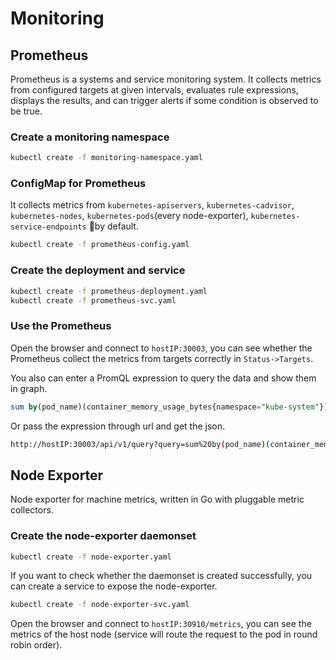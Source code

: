 # Monitoring

## Prometheus
Prometheus is a systems and service monitoring system. It collects metrics from configured targets at given intervals, evaluates rule expressions, displays the results, and can trigger alerts if some condition is observed to be true.

### Create a monitoring namespace

``` bash
kubectl create -f monitoring-namespace.yaml
```

### ConfigMap for Prometheus
It collects metrics from ```kubernetes-apiservers```, ```kubernetes-cadvisor```, ```kubernetes-nodes```, ```kubernetes-pods```(every node-exporter), ```kubernetes-service-endpoints``` by default.

``` bash
kubectl create -f prometheus-config.yaml
```

### Create the deployment and service

``` bash
kubectl create -f prometheus-deployment.yaml
kubectl create -f prometheus-svc.yaml
```

### Use the Prometheus
Open the browser and connect to ```hostIP:30003```, you can see whether the Prometheus collect the metrics from targets correctly in ```Status->Targets```.

You also can enter a PromQL expression to query the data and show them in graph.

``` SQL
sum by(pod_name)(container_memory_usage_bytes{namespace="kube-system"})
```

Or pass the expression through url and get the json.
``` bash
http://hostIP:30003/api/v1/query?query=sum%20by(pod_name)(container_memory_usage_bytes%7Bnamespace%3D%22kube-system%22%7D)
```


## Node Exporter

Node exporter for machine metrics, written in Go with pluggable metric collectors.

### Create the node-exporter daemonset

``` bash
kubectl create -f node-exporter.yaml
```

If you want to check whether the daemonset is created successfully, you can create a service to expose the node-exporter.

``` bash
kubectl create -f node-exporter-svc.yaml
``` 

Open the browser and connect to ```hostIP:30910/metrics```, you can see the metrics of the host node (service will route the request to the pod in round robin order).
